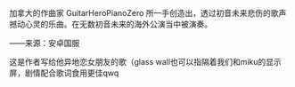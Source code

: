 加拿大的作曲家 GuitarHeroPianoZero 所一手创造出，透过初音未来悲伤的歌声撼动心灵的乐曲。在无数初音未来的海外公演当中被演奏。

——来源：安卓国服

这是作者写给他异地恋女朋友的歌（glass wall也可以指隔着我们和miku的显示屏，剧情配合歌词食用更佳qwq